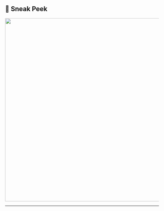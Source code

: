 

## 📸 Sneak Peek
<img src="https://media3.giphy.com/media/v1.Y2lkPTc5MGI3NjExY2dwc2JybWpka3c3azR2cTNrajdmcW0zNW83MHF1dzY2ejlqMmZsMyZlcD12MV9pbnRlcm5hbF9naWZfYnlfaWQmY3Q9Zw/6GshzLehoOVSRg0nLb/giphy.gif" width="600"/>


---
